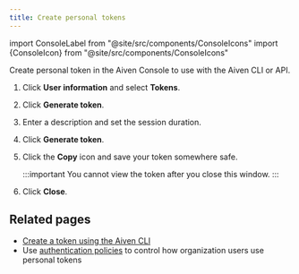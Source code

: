 ```yaml
---
title: Create personal tokens
---
```


import ConsoleLabel from "@site/src/components/ConsoleIcons"
import {ConsoleIcon} from "@site/src/components/ConsoleIcons"

Create personal token in the Aiven Console to use with the Aiven CLI or API.


1.  Click <ConsoleIcon name="user"/> **User information**  and select **Tokens**.

1.  Click **Generate token**.

1.  Enter a description and set the session duration.

1.  Click **Generate token**.

1.  Click the **Copy** icon and save your token somewhere safe.

    :::important
    You cannot view the token after you close this window.
    :::

1.  Click **Close**.

## Related pages

- [Create a token using the Aiven CLI](/docs/tools/cli/user/user-access-token)
- Use [authentication policies](/docs/platform/howto/set-authentication-policies)
  to control how organization users use personal tokens
